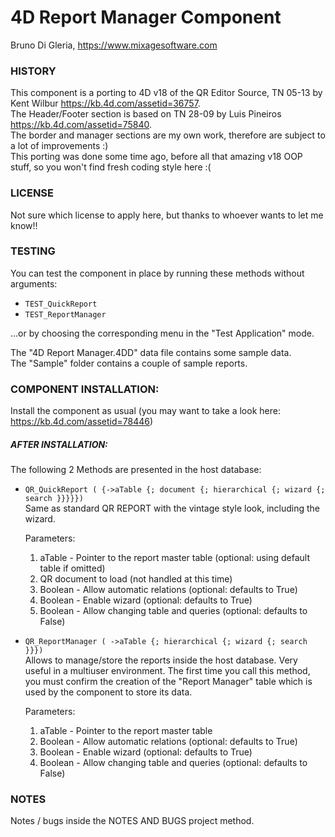 # 4D Report Manager Component

Bruno Di Gleria, <https://www.mixagesoftware.com>

### HISTORY
This component is a porting to 4D v18 of the QR Editor Source, TN 05-13 by Kent Wilbur <https://kb.4d.com/assetid=36757>.   
The Header/Footer section is based on TN 28-09 by Luis Pineiros <https://kb.4d.com/assetid=75840>.  
The border and manager sections are my own work, therefore are subject to a lot of improvements :)  
This porting was done some time ago, before all that amazing v18 OOP stuff, so you won't find fresh coding style here :(

### LICENSE
Not sure which license to apply here, but thanks to whoever wants to let me know!!

### TESTING
You can test the component in place  by running these methods without arguments:  

* `TEST_QuickReport`  
* `TEST_ReportManager`   

...or by choosing the corresponding menu in the "Test Application" mode.   

The "4D Report Manager.4DD" data file contains some sample data.  
The "Sample" folder contains a couple of sample reports.

### COMPONENT INSTALLATION:
Install the component as usual (you may want to take a look here: <https://kb.4d.com/assetid=78446>)


##### AFTER INSTALLATION:
The following 2 Methods are presented in the host database:

* `QR_QuickReport ( {->aTable {; document {; hierarchical {; wizard {; search }}}}})`  
	Same as standard QR REPORT with the vintage style look, including the wizard. 
	
	Parameters:
	1. aTable - Pointer to the report master table (optional: using default table if omitted)  
	2. QR document to load (not handled at this time)  
	3. Boolean - Allow automatic relations (optional: defaults to True)  
	4. Boolean - Enable wizard (optional: defaults to True)  
	5. Boolean - Allow changing table and queries (optional: defaults to False)  

* `QR_ReportManager ( ->aTable {; hierarchical {; wizard {; search }}})`  
Allows to manage/store the reports inside the host database. Very useful in a multiuser environment. The first time you call this method, you must confirm the creation of the "Report Manager" table which is used by the component to store its data.

	Parameters:
	1. aTable - Pointer to the report master table
	2. Boolean - Allow automatic relations (optional: defaults to True)  
	3. Boolean - Enable wizard (optional: defaults to True)  
	4. Boolean - Allow changing table and queries (optional: defaults to False)  


### NOTES

Notes / bugs inside the NOTES AND BUGS project method.